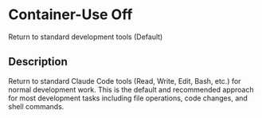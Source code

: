 # Container-Use Off

Return to standard development tools (Default)

## Description

Return to standard Claude Code tools (Read, Write, Edit, Bash, etc.) for normal development work. This is the default and recommended approach for most development tasks including file operations, code changes, and shell commands.
